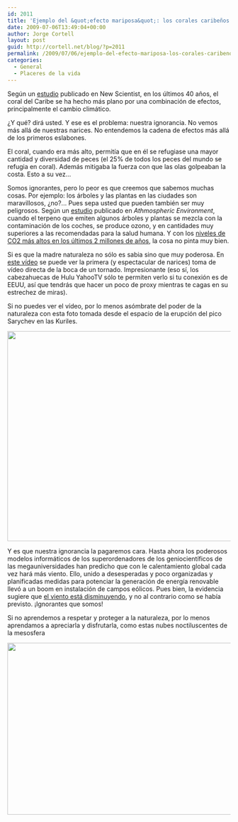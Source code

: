 ```yaml
---
id: 2011
title: 'Ejemplo del &quot;efecto mariposa&quot;: los corales caribeños y nuestra ignorancia'
date: 2009-07-06T13:49:04+00:00
author: Jorge Cortell
layout: post
guid: http://cortell.net/blog/?p=2011
permalink: /2009/07/06/ejemplo-del-efecto-mariposa-los-corales-caribenos-y-nuestra-ignorancia/
categories:
  - General
  - Placeres de la vida
---
```

Según un <a title="http://www.newscientist.com/article/dn17279-caribbean-reefs-flattened-in-just-40-years.html?DCMP=OTC-rss&nsref=environment" href="http://www.newscientist.com/article/dn17279-caribbean-reefs-flattened-in-just-40-years.html?DCMP=OTC-rss&nsref=environment" target="_blank">estudio</a> publicado en New Scientist, en los últimos 40 años, el coral del Caribe se ha hecho más plano por una combinación de efectos, principalmente el cambio climático.

¿Y qué? dirá usted. Y ese es el problema: nuestra ignorancia. No vemos más allá de nuestras narices. No entendemos la cadena de efectos más allá de los primeros eslabones.

El coral, cuando era más alto, permitía que en él se refugiase una mayor cantidad y diversidad de peces (el 25% de todos los peces del mundo se refugia en coral). Además mitigaba la fuerza con que las olas golpeaban la costa. Esto a su vez...

Somos ignorantes, pero lo peor es que creemos que sabemos muchas cosas. Por ejemplo: los árboles y las plantas en las ciudades son maravillosos, ¿no?... Pues sepa usted que pueden también ser muy peligrosos. Según un <a title="http://www.newscientist.com/article/dn17333-leafing-las-vegas-health-dangers-of-city-plants-revealed.html?DCMP=OTC-rss&nsref=environment" href="http://www.newscientist.com/article/dn17333-leafing-las-vegas-health-dangers-of-city-plants-revealed.html?DCMP=OTC-rss&nsref=environment" target="_blank">estudio</a> publicado en _Athmospheric Environment_, cuando el terpeno que emiten algunos árboles y plantas se mezcla con la contaminación de los coches, se produce ozono, y en cantidades muy superiores a las recomendadas para la salud humana. Y con los <a title="http://news.nationalgeographic.com/news/2009/06/090618-co2-highest-carbon-dioxide.html" href="http://news.nationalgeographic.com/news/2009/06/090618-co2-highest-carbon-dioxide.html" target="_blank">niveles de CO2 más altos en los últimos 2 millones de años</a>, la cosa no pinta muy bien.

Si es que la madre naturaleza no sólo es sabia sino que muy poderosa. En <a title="http://buzz.yahoo.com/buzzlog/92654/?fp=1" href="http://buzz.yahoo.com/buzzlog/92654/?fp=1" target="_blank">este vídeo</a> se puede ver la primera (y espectacular de narices) toma de vídeo directa de la boca de un tornado. Impresionante (eso sí, los cabezahuecas de Hulu YahooTV sólo te permiten verlo si tu conexión es de EEUU, así que tendrás que hacer un poco de proxy mientras te cagas en su estrechez de miras).

Si no puedes ver el vídeo, por lo menos asómbrate del poder de la naturaleza con esta foto tomada desde el espacio de la erupción del pico Sarychev en las Kuriles.

<img class="aligncenter" title="erupción" src="http://i.livescience.com/images/090622-matua-volcano-02.jpg" alt="" width="650" height="473" />

Y es que nuestra ignorancia la pagaremos cara. Hasta ahora los poderosos modelos informáticos de los superordenadores de los geniocientíficos de las megauniversidades han predicho que con le calentamiento global cada vez hará más viento. Ello, unido a desesperadas y poco organizadas y planificadas medidas para potenciar la generación de energía renovable llevó a un boom en instalación de campos eólicos. Pues bien, la evidencia sugiere que <a title="http://www.livescience.com/environment/etc/090610-winds-are-dying-down-study-suggests.html" href="http://www.livescience.com/environment/etc/090610-winds-are-dying-down-study-suggests.html" target="_blank">el viento está disminuyendo</a>, y no al contrario como se había previsto. ¡Ignorantes que somos!

Si no aprendemos a respetar y proteger a la naturaleza, por lo menos aprendamos a apreciarla y disfrutarla, como estas nubes noctiluscentes de la mesosfera

<img class="aligncenter" title="nubes" src="http://i.livescience.com/images/070628_night_clouds_02.jpg" alt="" width="650" height="387" />